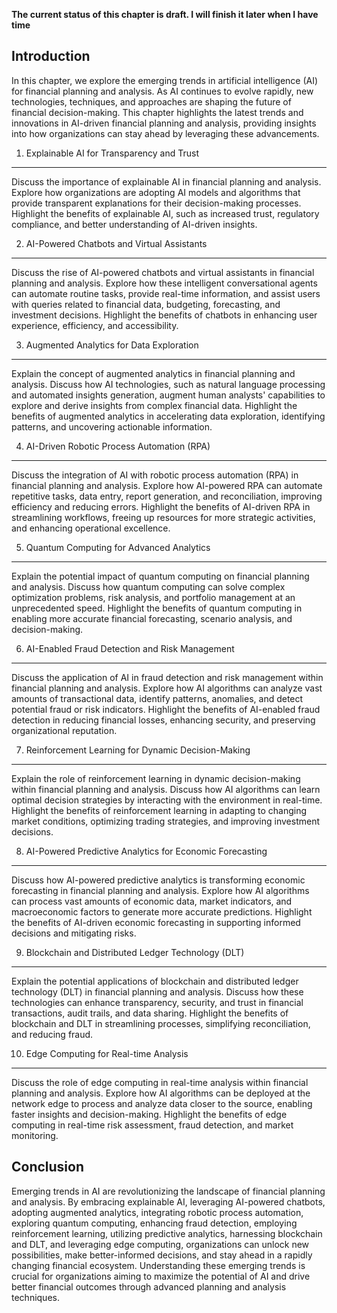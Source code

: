 **The current status of this chapter is draft. I will finish it later when I have time**

Introduction
------------

In this chapter, we explore the emerging trends in artificial intelligence (AI) for financial planning and analysis. As AI continues to evolve rapidly, new technologies, techniques, and approaches are shaping the future of financial decision-making. This chapter highlights the latest trends and innovations in AI-driven financial planning and analysis, providing insights into how organizations can stay ahead by leveraging these advancements.

1. Explainable AI for Transparency and Trust
--------------------------------------------

Discuss the importance of explainable AI in financial planning and analysis. Explore how organizations are adopting AI models and algorithms that provide transparent explanations for their decision-making processes. Highlight the benefits of explainable AI, such as increased trust, regulatory compliance, and better understanding of AI-driven insights.

2. AI-Powered Chatbots and Virtual Assistants
---------------------------------------------

Discuss the rise of AI-powered chatbots and virtual assistants in financial planning and analysis. Explore how these intelligent conversational agents can automate routine tasks, provide real-time information, and assist users with queries related to financial data, budgeting, forecasting, and investment decisions. Highlight the benefits of chatbots in enhancing user experience, efficiency, and accessibility.

3. Augmented Analytics for Data Exploration
-------------------------------------------

Explain the concept of augmented analytics in financial planning and analysis. Discuss how AI technologies, such as natural language processing and automated insights generation, augment human analysts' capabilities to explore and derive insights from complex financial data. Highlight the benefits of augmented analytics in accelerating data exploration, identifying patterns, and uncovering actionable information.

4. AI-Driven Robotic Process Automation (RPA)
---------------------------------------------

Discuss the integration of AI with robotic process automation (RPA) in financial planning and analysis. Explore how AI-powered RPA can automate repetitive tasks, data entry, report generation, and reconciliation, improving efficiency and reducing errors. Highlight the benefits of AI-driven RPA in streamlining workflows, freeing up resources for more strategic activities, and enhancing operational excellence.

5. Quantum Computing for Advanced Analytics
-------------------------------------------

Explain the potential impact of quantum computing on financial planning and analysis. Discuss how quantum computing can solve complex optimization problems, risk analysis, and portfolio management at an unprecedented speed. Highlight the benefits of quantum computing in enabling more accurate financial forecasting, scenario analysis, and decision-making.

6. AI-Enabled Fraud Detection and Risk Management
-------------------------------------------------

Discuss the application of AI in fraud detection and risk management within financial planning and analysis. Explore how AI algorithms can analyze vast amounts of transactional data, identify patterns, anomalies, and detect potential fraud or risk indicators. Highlight the benefits of AI-enabled fraud detection in reducing financial losses, enhancing security, and preserving organizational reputation.

7. Reinforcement Learning for Dynamic Decision-Making
-----------------------------------------------------

Explain the role of reinforcement learning in dynamic decision-making within financial planning and analysis. Discuss how AI algorithms can learn optimal decision strategies by interacting with the environment in real-time. Highlight the benefits of reinforcement learning in adapting to changing market conditions, optimizing trading strategies, and improving investment decisions.

8. AI-Powered Predictive Analytics for Economic Forecasting
-----------------------------------------------------------

Discuss how AI-powered predictive analytics is transforming economic forecasting in financial planning and analysis. Explore how AI algorithms can process vast amounts of economic data, market indicators, and macroeconomic factors to generate more accurate predictions. Highlight the benefits of AI-driven economic forecasting in supporting informed decisions and mitigating risks.

9. Blockchain and Distributed Ledger Technology (DLT)
-----------------------------------------------------

Explain the potential applications of blockchain and distributed ledger technology (DLT) in financial planning and analysis. Discuss how these technologies can enhance transparency, security, and trust in financial transactions, audit trails, and data sharing. Highlight the benefits of blockchain and DLT in streamlining processes, simplifying reconciliation, and reducing fraud.

10. Edge Computing for Real-time Analysis
-----------------------------------------

Discuss the role of edge computing in real-time analysis within financial planning and analysis. Explore how AI algorithms can be deployed at the network edge to process and analyze data closer to the source, enabling faster insights and decision-making. Highlight the benefits of edge computing in real-time risk assessment, fraud detection, and market monitoring.

Conclusion
----------

Emerging trends in AI are revolutionizing the landscape of financial planning and analysis. By embracing explainable AI, leveraging AI-powered chatbots, adopting augmented analytics, integrating robotic process automation, exploring quantum computing, enhancing fraud detection, employing reinforcement learning, utilizing predictive analytics, harnessing blockchain and DLT, and leveraging edge computing, organizations can unlock new possibilities, make better-informed decisions, and stay ahead in a rapidly changing financial ecosystem. Understanding these emerging trends is crucial for organizations aiming to maximize the potential of AI and drive better financial outcomes through advanced planning and analysis techniques.
